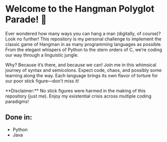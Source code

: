 <!DOCTYPE html>
<html lang="en">
<head>
    <meta charset="UTF-8">
    <meta name="viewport" content="width=device-width, initial-scale=1.0">
</head>
<body>
    <h1>Welcome to the Hangman Polyglot Parade! 🎉</h1>
    <p>
        Ever wondered how many ways you can hang a man (digitally, of course)? Look no further! This repository is my personal challenge to implement the classic game of Hangman in as many programming languages as possible. From the elegant whispers of Python to the stern orders of C, we’re coding our way through a linguistic jungle.
    </p>
    <p>
        Why? Because it’s there, and because we can! Join me in this whimsical journey of syntax and semicolons. Expect code, chaos, and possibly some learning along the way. Each language brings its own flavor of torture for our poor stick figure—don't miss it!
    </p>
    <p class="disclaimer">
        **Disclaimer:** No stick figures were harmed in the making of this repository (just me). Enjoy my existential crisis across multiple coding paradigms!
    </p>
    <h2>Done in:</h2>
    <ul>
        <li>Python</li>
        <li>Java</li>
    </ul>
</body>
</html>
